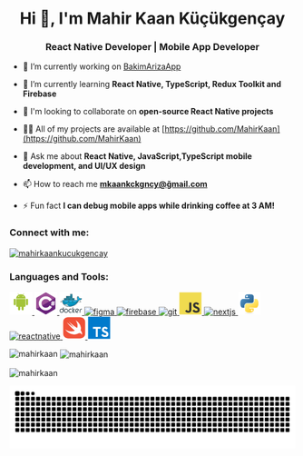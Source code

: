 <h1 align="center">Hi 👋, I'm Mahir Kaan Küçükgençay</h1>
<h3 align="center">React Native Developer | Mobile App Developer</h3>

- 🔭 I’m currently working on [BakimArizaApp](https://github.com/MahirKaan?tab=repositories)

- 🌱 I’m currently learning **React Native, TypeScript, Redux Toolkit and Firebase**

- 👯 I'm looking to collaborate on **open-source React Native projects**

- 👨‍💻 All of my projects are available at [https://github.com/MahirKaan](https://github.com/MahirKaan)

- 💬 Ask me about **React Native, JavaScript,TypeScript mobile development, and UI/UX design**

- 📫 How to reach me **mkaankckgncy@ğmail.com**

- ⚡ Fun fact **I can debug mobile apps while drinking coffee at 3 AM!**

<h3 align="left">Connect with me:</h3>
<p align="left">
<a href="https://linkedin.com/in/mahirkaankucukgencay" target="blank"><img align="center" src="https://raw.githubusercontent.com/rahuldkjain/github-profile-readme-generator/master/src/images/icons/Social/linked-in-alt.svg" alt="mahirkaankucukgencay" height="30" width="40" /></a>
</p>

<h3 align="left">Languages and Tools:</h3>
<p align="left"> <a href="https://developer.android.com" target="_blank" rel="noreferrer"> <img src="https://raw.githubusercontent.com/devicons/devicon/master/icons/android/android-original-wordmark.svg" alt="android" width="40" height="40"/> </a> <a href="https://www.w3schools.com/cs/" target="_blank" rel="noreferrer"> <img src="https://raw.githubusercontent.com/devicons/devicon/master/icons/csharp/csharp-original.svg" alt="csharp" width="40" height="40"/> </a> <a href="https://www.docker.com/" target="_blank" rel="noreferrer"> <img src="https://raw.githubusercontent.com/devicons/devicon/master/icons/docker/docker-original-wordmark.svg" alt="docker" width="40" height="40"/> </a> <a href="https://www.figma.com/" target="_blank" rel="noreferrer"> <img src="https://www.vectorlogo.zone/logos/figma/figma-icon.svg" alt="figma" width="40" height="40"/> </a> <a href="https://firebase.google.com/" target="_blank" rel="noreferrer"> <img src="https://www.vectorlogo.zone/logos/firebase/firebase-icon.svg" alt="firebase" width="40" height="40"/> </a> <a href="https://git-scm.com/" target="_blank" rel="noreferrer"> <img src="https://www.vectorlogo.zone/logos/git-scm/git-scm-icon.svg" alt="git" width="40" height="40"/> </a> <a href="https://developer.mozilla.org/en-US/docs/Web/JavaScript" target="_blank" rel="noreferrer"> <img src="https://raw.githubusercontent.com/devicons/devicon/master/icons/javascript/javascript-original.svg" alt="javascript" width="40" height="40"/> </a> <a href="https://nextjs.org/" target="_blank" rel="noreferrer"> <img src="https://cdn.worldvectorlogo.com/logos/nextjs-2.svg" alt="nextjs" width="40" height="40"/> </a> <a href="https://www.python.org" target="_blank" rel="noreferrer"> <img src="https://raw.githubusercontent.com/devicons/devicon/master/icons/python/python-original.svg" alt="python" width="40" height="40"/> </a> <a href="https://reactnative.dev/" target="_blank" rel="noreferrer"> <img src="https://reactnative.dev/img/header_logo.svg" alt="reactnative" width="40" height="40"/> </a> <a href="https://developer.apple.com/swift/" target="_blank" rel="noreferrer"> <img src="https://raw.githubusercontent.com/devicons/devicon/master/icons/swift/swift-original.svg" alt="swift" width="40" height="40"/> </a> <a href="https://www.typescriptlang.org/" target="_blank" rel="noreferrer"> <img src="https://raw.githubusercontent.com/devicons/devicon/master/icons/typescript/typescript-original.svg" alt="typescript" width="40" height="40"/> </a> </p>

<p><img align="left" src="https://github-readme-stats.vercel.app/api/top-langs?username=mahirkaan&show_icons=true&locale=en&layout=compact" alt="mahirkaan" /></p>

<p>&nbsp;<img align="center" src="https://github-readme-stats.vercel.app/api?username=mahirkaan&show_icons=true&locale=en" alt="mahirkaan" /></p>

<p><img align="center" src="https://github-readme-streak-stats.herokuapp.com/?user=mahirkaan&" alt="mahirkaan" /></p>


<picture>
  <source media="(prefers-color-scheme: dark)" srcset="https://raw.githubusercontent.com/MahirKaan/MahirKaan/output/github-contribution-grid-snake-dark.svg">
  <source media="(prefers-color-scheme: light)" srcset="https://raw.githubusercontent.com/MahirKaan/MahirKaan/output/github-contribution-grid-snake.svg">
  <img alt="github contribution grid snake animation" src="https://raw.githubusercontent.com/MahirKaan/MahirKaan/output/github-contribution-grid-snake.svg">
</picture>
